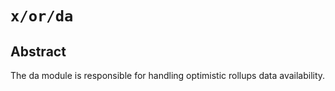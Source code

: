 <!--
order: 0
title: Optimistic Rollups DA Overview
parent:
  title: "orda"
-->

# `x/or/da`

## Abstract
The da module is responsible for handling optimistic rollups data availability.